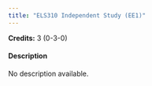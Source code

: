 ```yaml
---
title: "ELS310 Independent Study (EE1)"
---
```

**Credits:** 3 (0-3-0)

#### Description
No description available.